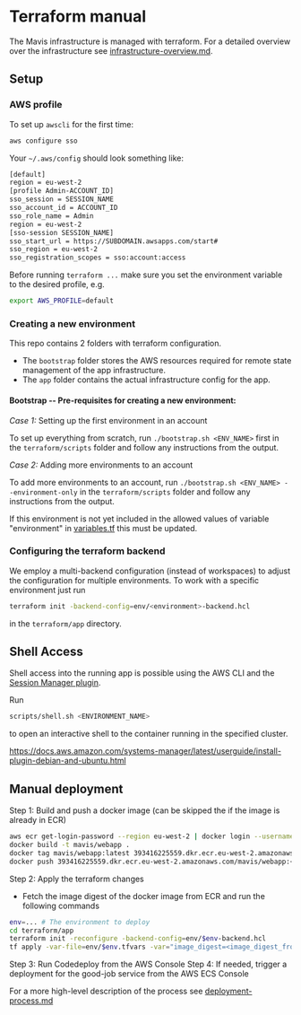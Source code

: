 # Terraform manual

The Mavis infrastructure is managed with terraform. For a detailed overview over the
infrastructure see [infrastructure-overview.md](../terraform/documentation/infrastructure-overview.md).

## Setup

### AWS profile

To set up `awscli` for the first time:

```bash
aws configure sso
```

Your `~/.aws/config` should look something like:

```bash
[default]
region = eu-west-2
[profile Admin-ACCOUNT_ID]
sso_session = SESSION_NAME
sso_account_id = ACCOUNT_ID
sso_role_name = Admin
region = eu-west-2
[sso-session SESSION_NAME]
sso_start_url = https://SUBDOMAIN.awsapps.com/start#
sso_region = eu-west-2
sso_registration_scopes = sso:account:access
```

Before running `terraform ...` make sure you set the environment variable to the desired profile, e.g.

```bash
export AWS_PROFILE=default
```

### Creating a new environment

This repo contains 2 folders with terraform configuration.

- The `bootstrap` folder stores the AWS resources required for remote state management of the app infrastructure.
- The `app` folder contains the actual infrastructure config for the app.

#### Bootstrap -- Pre-requisites for creating a new environment:

_Case 1:_ Setting up the first environment in an account

To set up everything from scratch, run `./bootstrap.sh <ENV_NAME>` first in the `terraform/scripts` folder and follow
any instructions from the output.

_Case 2:_ Adding more environments to an account

To add more environments to an account, run `./bootstrap.sh <ENV_NAME> --environment-only` in the `terraform/scripts`
folder and follow any instructions from the output.

If this environment is not yet included in the allowed values of variable "environment"
in [variables.tf](../terraform/app/variables.tf) this must be updated.

### Configuring the terraform backend

We employ a multi-backend configuration (instead of workspaces) to adjust the configuration for multiple environments.
To work with a specific environment just run

```bash
terraform init -backend-config=env/<environment>-backend.hcl
```

in the `terraform/app` directory.

## Shell Access

Shell access into the running app is possible using the AWS CLI and
the [Session Manager plugin](https://docs.aws.amazon.com/systems-manager/latest/userguide/session-manager-working-with-install-plugin.html).

Run

```bash
scripts/shell.sh <ENVIRONMENT_NAME>
```

to open an interactive shell to the container running in the specified cluster.

https://docs.aws.amazon.com/systems-manager/latest/userguide/install-plugin-debian-and-ubuntu.html

## Manual deployment

Step 1: Build and push a docker image (can be skipped the if the image is already in ECR)

```bash
aws ecr get-login-password --region eu-west-2 | docker login --username AWS --password-stdin 393416225559.dkr.ecr.eu-west-2.amazonaws.com
docker build -t mavis/webapp .
docker tag mavis/webapp:latest 393416225559.dkr.ecr.eu-west-2.amazonaws.com/mavis/webapp:<GIT_SHA>
docker push 393416225559.dkr.ecr.eu-west-2.amazonaws.com/mavis/webapp:<GIT_SHA>
```

Step 2: Apply the terraform changes

- Fetch the image digest of the docker image from ECR and run the following commands

```bash
env=... # The environment to deploy
cd terraform/app
terraform init -reconfigure -backend-config=env/$env-backend.hcl
tf apply -var-file=env/$env.tfvars -var="image_digest=<image_digest_from_ECR>"
```

Step 3: Run Codedeploy from the AWS Console
Step 4: If needed, trigger a deployment for the good-job service from the AWS ECS Console

For a more high-level description of the process see [deployment-process.md](../terraform/documentation/deployment-process.md)
